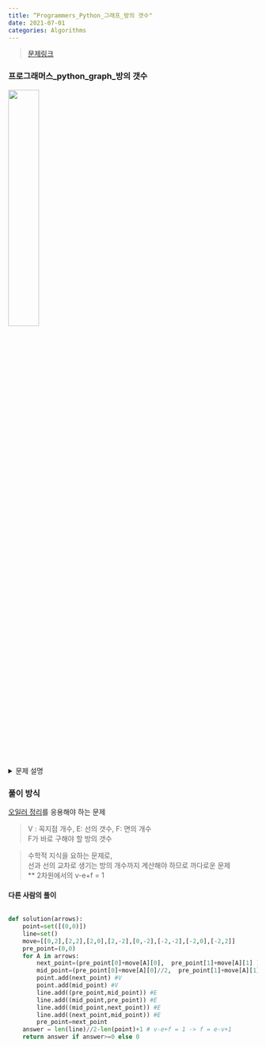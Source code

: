 ```yaml
---
title: “Programmers_Python_그래프_방의 갯수"
date: 2021-07-01
categories: Algorithms
---
```



> [문제링크](https://programmers.co.kr/learn/courses/30/lessons/49190)


### 프로그래머스_python_graph_방의 갯수

<img src="https://grepp-programmers.s3.amazonaws.com/files/ybm/ec8f232bf0/a47a6c2e-ec84-4bfb-9d4b-ff3ba589b42a.png" width="35%" height="35%">

<details>
    <summary>문제 설명</summary>
    
ex) 1일때는 오른쪽 위로 이동
그림을 그릴 때, 사방이 막히면 방하나로 샙니다. <br>
이동하는 방향이 담긴 배열 arrows가 매개변수로 주어질 때, 방의 갯수를 return <br>
- 제한사항
    
>배열 arrows의 크기는 1 이상 100,000 이하 입니다.<br>
>arrows의 원소는 0 이상 7 이하 입니다.<br>
>방은 다른 방으로 둘러 싸여질 수 있습니다.<br>
    
- 예시
    
<img src="https://grepp-programmers.s3.amazonaws.com/files/ybm/74fd8df438/22a1ee81-75a6-4220-bd15-6230e35e2931.png" width="35%" height="35%">
    
- (0,0) 부터 시작해서 6(왼쪽) 으로 3번 이동합니다. 
- 그 이후 주어진 arrows 를 따라 그립니다.
- 삼각형 (1), 큰 사각형(1), 평행사변형(1) = 3

    
</details>


### 풀이 방식
[오일러 정리](https://ko.wikipedia.org/wiki/오일러_다면체_정리)를 응용해야 하는 문제
>   V : 꼭지점 개수, E: 선의 갯수, F: 면의 개수<br>
>   F가 바로 구해야 할 방의 갯수<br>

>   수학적 지식을 요하는 문제로,<br>
>   선과 선의 교차로 생기는 방의 개수까지 계산해야 하므로 까다로운 문제<br>
>   ** 2차원에서의 v-e+f = 1

#### 다른 사람의 풀이

```python

def solution(arrows):
    point=set([(0,0)])
    line=set()
    move=[[0,2],[2,2],[2,0],[2,-2],[0,-2],[-2,-2],[-2,0],[-2,2]] 
    pre_point=(0,0)
    for A in arrows:
        next_point=(pre_point[0]+move[A][0],  pre_point[1]+move[A][1] )
        mid_point=(pre_point[0]+move[A][0]//2,  pre_point[1]+move[A][1]//2 ) # 교차 지점을 위해
        point.add(next_point) #V
        point.add(mid_point) #V
        line.add((pre_point,mid_point)) #E
        line.add((mid_point,pre_point)) #E
        line.add((mid_point,next_point)) #E
        line.add((next_point,mid_point)) #E
        pre_point=next_point
    answer = len(line)//2-len(point)+1 # v-e+f = 1 -> f = e-v+1
    return answer if answer>=0 else 0
```


